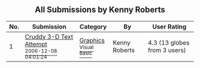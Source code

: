 ﻿<div align="center">

## All Submissions by Kenny Roberts

</div>

No.  | Submission | Category | By   | User Rating
---- | ---------- | -------- | ---- | -----------
1 | [Cruddy 3\-D Text Attempt<br /><sup>2006-12-08 04:01:24</sup>](https://github.com/Planet-Source-Code/kenny-roberts-cruddy-3-d-text-attempt__1-67297) | [Graphics<br /><sup>Visual Basic</sup>](../ByCategory/graphics__1-46.md) | Kenny Roberts | 4.3 (13 globes from 3 users)
